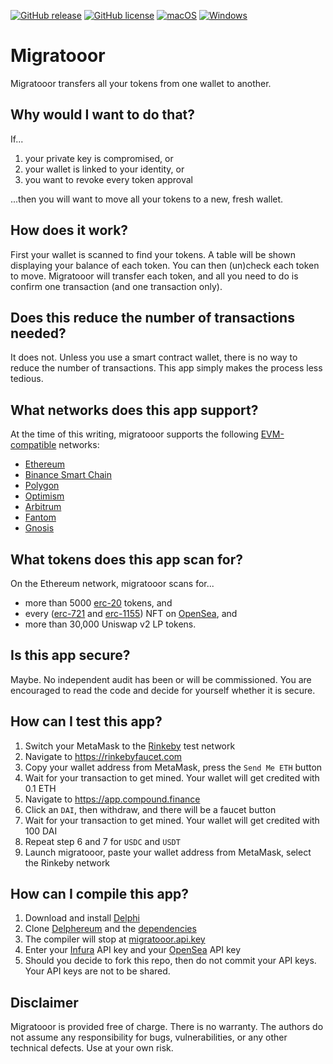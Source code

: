 [![GitHub release](https://img.shields.io/github/release/svanas/migratooor)](https://github.com/svanas/migratooor/releases/latest)
[![GitHub license](https://img.shields.io/github/license/svanas/migratooor)](https://github.com/svanas/migratooor/blob/main/LICENSE)
[![macOS](https://svgshare.com/i/ZjP.svg)](https://github.com/svanas/migratooor/releases/latest/download/macOS.zip)
[![Windows](https://svgshare.com/i/ZhY.svg)](https://github.com/svanas/migratooor/releases/latest/download/Windows.zip)

# Migratooor

Migratooor transfers all your tokens from one wallet to another.

## Why would I want to do that?

If...

1. your private key is compromised, or
2. your wallet is linked to your identity, or
3. you want to revoke every token approval

...then you will want to move all your tokens to a new, fresh wallet.

## How does it work?

First your wallet is scanned to find your tokens. A table will be shown displaying your balance of each token. You can then (un)check each token to move. Migratooor will transfer each token, and all you need to do is confirm one transaction (and one transaction only).

## Does this reduce the number of transactions needed?

It does not. Unless you use a smart contract wallet, there is no way to reduce the number of transactions. This app simply makes the process less tedious.

## What networks does this app support?

At the time of this writing, migratooor supports the following [EVM-compatible](https://chainlist.org) networks:
* [Ethereum](https://ethereum.org)
* [Binance Smart Chain](https://www.binance.org/en/smartChain)
* [Polygon](https://polygon.technology)
* [Optimism](https://optimism.io)
* [Arbitrum](https://arbitrum.io)
* [Fantom](https://fantom.foundation)
* [Gnosis](https://www.xdaichain.com)

## What tokens does this app scan for?

On the Ethereum network, migratooor scans for...
* more than 5000 [erc-20](https://ethereum.org/en/developers/docs/standards/tokens/erc-20) tokens, and
* every ([erc-721](https://ethereum.org/en/developers/docs/standards/tokens/erc-721) and [erc-1155](https://ethereum.org/en/developers/docs/standards/tokens/erc-1155)) NFT on [OpenSea](https://opensea.io), and
* more than 30,000 Uniswap v2 LP tokens.

## Is this app secure?

Maybe. No independent audit has been or will be commissioned. You are encouraged to read the code and decide for yourself whether it is secure.

## How can I test this app?

1. Switch your MetaMask to the [Rinkeby](https://rinkeby.etherscan.io) test network
2. Navigate to https://rinkebyfaucet.com
3. Copy your wallet address from MetaMask, press the `Send Me ETH` button
4. Wait for your transaction to get mined. Your wallet will get credited with 0.1 ETH
5. Navigate to https://app.compound.finance 
6. Click an `DAI`, then withdraw, and there will be a faucet button
7. Wait for your transaction to get mined. Your wallet will get credited with 100 DAI
8. Repeat step 6 and 7 for `USDC` and `USDT`
9. Launch migratooor, paste your wallet address from MetaMask, select the Rinkeby network

## How can I compile this app?

1. Download and install [Delphi](https://www.embarcadero.com/products/delphi)
2. Clone [Delphereum](https://github.com/svanas/delphereum) and the [dependencies](https://github.com/svanas/delphereum#dependencies)
3. The compiler will stop at [migratooor.api.key](https://github.com/svanas/migratooor/blob/main/migratooor.api.key)
4. Enter your [Infura](https://infura.io) API key and your [OpenSea](https://opensea.io) API key
5. Should you decide to fork this repo, then do not commit your API keys. Your API keys are not to be shared.

## Disclaimer

Migratooor is provided free of charge. There is no warranty. The authors do not assume any responsibility for bugs, vulnerabilities, or any other technical defects. Use at your own risk.
